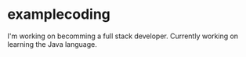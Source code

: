 # examplecoding


I'm working on becomming a full stack developer. Currently working on learning the Java language. 

